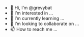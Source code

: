 - 👋 Hi, I’m @grevybat
- 👀 I’m interested in ...
- 🌱 I’m currently learning ...
- 💞️ I’m looking to collaborate on ...
- 📫 How to reach me ...

<!---
grevybat/grevybat is a ✨ special ✨ repository because its `README.md` (this file) appears on your GitHub profile.
You can click the Preview link to take a look at your changes.
--->
